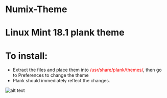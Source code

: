 # Numix-Theme

# Linux Mint 18.1 plank theme

# To install:
- Extract the files and place them into <font color="red">/usr/share/plank/themes/</font>, then go to Preferences to change the theme 
- Plank should immediately reflect the changes.

![alt text](https://github.com/YannickNascimento/Numix-Theme-for-plank/blob/master/plankNumix.png?raw=true)
